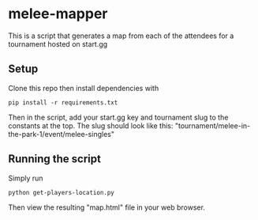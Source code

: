 # melee-mapper

This is a script that generates a map from each of the attendees for a
tournament hosted on start.gg

## Setup
Clone this repo then install dependencies with

`pip install -r requirements.txt`

Then in the script, add your start.gg key and tournament slug to the constants
at the top. The slug should look like this: "tournament/melee-in-the-park-1/event/melee-singles"

## Running the script

Simply run

`python get-players-location.py`

Then view the resulting "map.html" file in your web browser.

